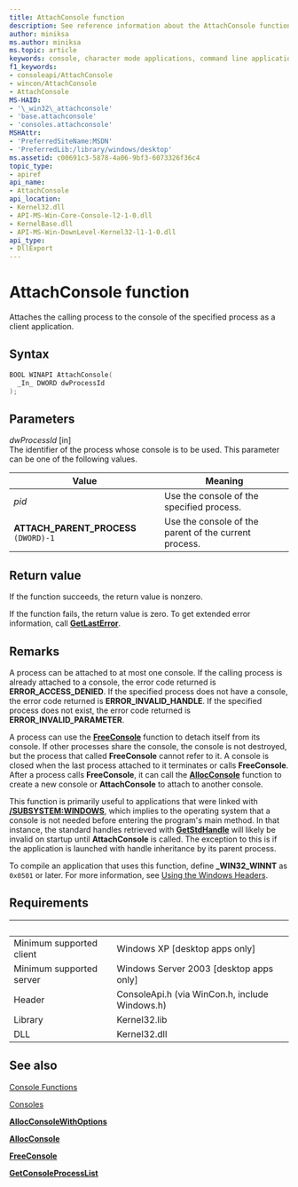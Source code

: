 ```yaml
---
title: AttachConsole function
description: See reference information about the AttachConsole function, which attaches the calling process to the console of the specified process.
author: miniksa
ms.author: miniksa
ms.topic: article
keywords: console, character mode applications, command line applications, terminal applications, console api
f1_keywords:
- consoleapi/AttachConsole
- wincon/AttachConsole
- AttachConsole
MS-HAID:
- '\_win32\_attachconsole'
- 'base.attachconsole'
- 'consoles.attachconsole'
MSHAttr:
- 'PreferredSiteName:MSDN'
- 'PreferredLib:/library/windows/desktop'
ms.assetid: c00691c3-5878-4a06-9bf3-6073326f36c4
topic_type:
- apiref
api_name:
- AttachConsole
api_location:
- Kernel32.dll
- API-MS-Win-Core-Console-l2-1-0.dll
- KernelBase.dll
- API-MS-Win-DownLevel-Kernel32-l1-1-0.dll
api_type:
- DllExport
---
```


# AttachConsole function

Attaches the calling process to the console of the specified process as a client application.

## Syntax

```C
BOOL WINAPI AttachConsole(
  _In_ DWORD dwProcessId
);
```

## Parameters

*dwProcessId* \[in\]  
The identifier of the process whose console is to be used. This parameter can be one of the following values.

| Value | Meaning |
|-|-|
| *pid* | Use the console of the specified process. |
| **ATTACH\_PARENT\_PROCESS** `(DWORD)-1` | Use the console of the parent of the current process. |

## Return value

If the function succeeds, the return value is nonzero.

If the function fails, the return value is zero. To get extended error information, call [**GetLastError**](/windows/win32/api/errhandlingapi/nf-errhandlingapi-getlasterror).

## Remarks

A process can be attached to at most one console. If the calling process is already attached to a console, the error code returned is **ERROR\_ACCESS\_DENIED**. If the specified process does not have a console, the error code returned is **ERROR\_INVALID\_HANDLE**. If the specified process does not exist, the error code returned is **ERROR\_INVALID\_PARAMETER**.

A process can use the [**FreeConsole**](freeconsole.md) function to detach itself from its console. If other processes share the console, the console is not destroyed, but the process that called **FreeConsole** cannot refer to it. A console is closed when the last process attached to it terminates or calls **FreeConsole**. After a process calls **FreeConsole**, it can call the [**AllocConsole**](allocconsole.md) function to create a new console or **AttachConsole** to attach to another console.

This function is primarily useful to applications that were linked with [**/SUBSYSTEM:WINDOWS**](/cpp/build/reference/subsystem-specify-subsystem), which implies to the operating system that a console is not needed before entering the program's main method. In that instance, the standard handles retrieved with [**GetStdHandle**](getstdhandle.md) will likely be invalid on startup until **AttachConsole** is called. The exception to this is if the application is launched with handle inheritance by its parent process.

To compile an application that uses this function, define **\_WIN32\_WINNT** as `0x0501` or later. For more information, see [Using the Windows Headers](/windows/win32/winprog/using-the-windows-headers).

## Requirements

| &nbsp; | &nbsp; |
|-|-|
| Minimum supported client | Windows XP \[desktop apps only\] |
| Minimum supported server | Windows Server 2003 \[desktop apps only\] |
| Header | ConsoleApi.h (via WinCon.h, include Windows.h) |
| Library | Kernel32.lib |
| DLL | Kernel32.dll |

## See also

[Console Functions](console-functions.md)

[Consoles](consoles.md)

[**AllocConsoleWithOptions**](allocconsolewithoptions.md)

[**AllocConsole**](allocconsole.md)

[**FreeConsole**](freeconsole.md)

[**GetConsoleProcessList**](getconsoleprocesslist.md)
